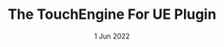 ---
layout: project
title: 'The TouchEngine For UE Plugin'
caption: A plugin for Unreal Engine that integrates functionality from TouchDesigner, a visual development platform for real-time interactive experiences.
description: >
  I worked closely with internal dev team and Epic game team to deliver this high-quality plugin for Unreal Engine.
date: 1 Jun 2022
image: 
  path: /assets/img/projects/touchengine.png
  # srcset: 
  #   1920w: /assets/img/projects/qwtel.jpg
  #   960w:  /assets/img/projects/qwtel@0,5x.jpg
  #   480w:  /assets/img/projects/qwtel@0,25x.jpg
links:
  - title: Link
    url: https://github.com/TouchDesigner/TouchEngine-UE
# accent_color: '#4fb1ba'
# accent_image:
#   background: '#193747'
# theme_color: '#193747'
sitemap: false
---
